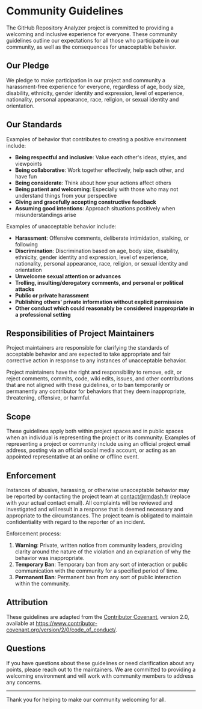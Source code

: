 # Community Guidelines

The GitHub Repository Analyzer project is committed to providing a welcoming and inclusive experience for everyone. These community guidelines outline our expectations for all those who participate in our community, as well as the consequences for unacceptable behavior.

## Our Pledge

We pledge to make participation in our project and community a harassment-free experience for everyone, regardless of age, body size, disability, ethnicity, gender identity and expression, level of experience, nationality, personal appearance, race, religion, or sexual identity and orientation.

## Our Standards

Examples of behavior that contributes to creating a positive environment include:

- **Being respectful and inclusive**: Value each other's ideas, styles, and viewpoints
- **Being collaborative**: Work together effectively, help each other, and have fun
- **Being considerate**: Think about how your actions affect others
- **Being patient and welcoming**: Especially with those who may not understand things from your perspective
- **Giving and gracefully accepting constructive feedback**
- **Assuming good intentions**: Approach situations positively when misunderstandings arise

Examples of unacceptable behavior include:

- **Harassment**: Offensive comments, deliberate intimidation, stalking, or following
- **Discrimination**: Discrimination based on age, body size, disability, ethnicity, gender identity and expression, level of experience, nationality, personal appearance, race, religion, or sexual identity and orientation
- **Unwelcome sexual attention or advances**
- **Trolling, insulting/derogatory comments, and personal or political attacks**
- **Public or private harassment**
- **Publishing others' private information without explicit permission**
- **Other conduct which could reasonably be considered inappropriate in a professional setting**

## Responsibilities of Project Maintainers

Project maintainers are responsible for clarifying the standards of acceptable behavior and are expected to take appropriate and fair corrective action in response to any instances of unacceptable behavior.

Project maintainers have the right and responsibility to remove, edit, or reject comments, commits, code, wiki edits, issues, and other contributions that are not aligned with these guidelines, or to ban temporarily or permanently any contributor for behaviors that they deem inappropriate, threatening, offensive, or harmful.

## Scope

These guidelines apply both within project spaces and in public spaces when an individual is representing the project or its community. Examples of representing a project or community include using an official project email address, posting via an official social media account, or acting as an appointed representative at an online or offline event.

## Enforcement

Instances of abusive, harassing, or otherwise unacceptable behavior may be reported by contacting the project team at [contact@rmdash.fr](mailto:contact@rmdash.fr) (replace with your actual contact email). All complaints will be reviewed and investigated and will result in a response that is deemed necessary and appropriate to the circumstances. The project team is obligated to maintain confidentiality with regard to the reporter of an incident.

Enforcement process:

1. **Warning**: Private, written notice from community leaders, providing clarity around the nature of the violation and an explanation of why the behavior was inappropriate.
2. **Temporary Ban**: Temporary ban from any sort of interaction or public communication with the community for a specified period of time.
3. **Permanent Ban**: Permanent ban from any sort of public interaction within the community.

## Attribution

These guidelines are adapted from the [Contributor Covenant](https://www.contributor-covenant.org), version 2.0, available at <https://www.contributor-covenant.org/version/2/0/code_of_conduct/>.

## Questions

If you have questions about these guidelines or need clarification about any points, please reach out to the maintainers. We are committed to providing a welcoming environment and will work with community members to address any concerns.

---

Thank you for helping to make our community welcoming for all.
